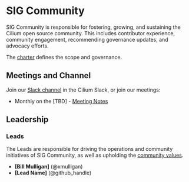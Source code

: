 # SIG Community

SIG Community is responsible for fostering, growing, and sustaining the Cilium open source community. This includes contributor experience, community engagement, recommending governance updates, and advocacy efforts.

The [charter](charter.md) defines the scope and governance.

## Meetings and Channel

Join our [Slack channel](TBD) in the Cilium Slack, or join our meetings:  
* Monthly on the [TBD] - [Meeting Notes](TBD)

## Leadership

### Leads

The Leads are responsible for driving the operations and community initiatives of SIG Community, as well as upholding the [community values](https://github.com/cilium/community/blob/main/VALUES.md).  
* **[Bill Mulligan]** (@xmulligan)  
* **[Lead Name]** (@github_handle)

